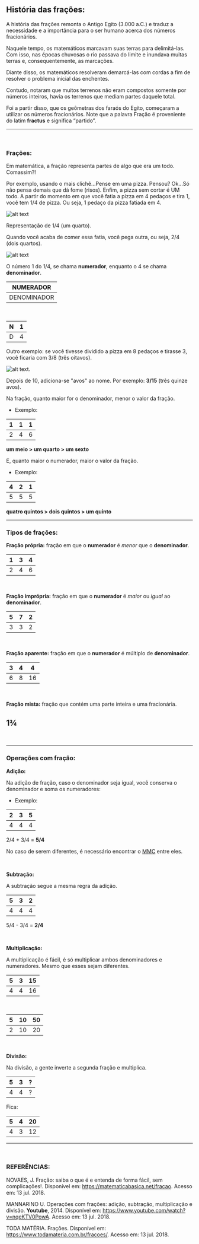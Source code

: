 ## História das frações:

A história das frações remonta o Antigo Egito (3.000 a.C.) e traduz a necessidade e a importância para o ser humano acerca dos números fracionários.

Naquele tempo, os matemáticos marcavam suas terras para delimitá-las. Com isso, nas épocas chuvosas o rio passava do limite e inundava muitas terras e, consequentemente, as marcações.

Diante disso, os matemáticos resolveram demarcá-las com cordas a fim de resolver o problema inicial das enchentes.

Contudo, notaram que muitos terrenos não eram compostos somente por números inteiros, havia os terrenos que mediam partes daquele total.

Foi a partir disso, que os geômetras dos faraós do Egito, começaram a utilizar os números fracionários. Note que a palavra Fração é proveniente do latim **fractus** e significa “partido”.

___

<br>

### Frações:

Em matemática, a fração representa partes de algo que era um todo. Comassim?!

Por exemplo, usando o mais clichê...Pense em uma pizza. Pensou? Ok...Só não pensa demais que dá fome (risos). Enfim, a pizza sem cortar é UM todo. A partir do momento em que você fatia a pizza em 4 pedaços e tira 1, você tem 1/4 de pizza. Ou seja, 1 pedaço da pizza fatiada em 4.

![alt text](https://raw.githubusercontent.com/ranielcsar/Matematica/master/imagens/1-4.png "um quarto")


Representação de 1/4 (um quarto).

Quando você acaba de comer essa fatia, você pega outra, ou seja, 2/4 (dois quartos).

![alt text](https://raw.githubusercontent.com/ranielcsar/Matematica/master/imagens/2-4.png "dois quartos")

O número 1 do 1/4, se chama **numerador**, enquanto o 4 se chama **denominador**.

|  NUMERADOR  |
|     :-:     |
| DENOMINADOR |

<br>

| N | 1 |
|:-:|:-:|
| D | 4 |

Outro exemplo: se você tivesse dividido a pizza em 8 pedaços e tirasse 3, você ficaria com 3/8 (três oitavos).

![alt text](https://raw.githubusercontent.com/ranielcsar/Matematica/master/imagens/3-8.png "três oitavos").

Depois de 10, adiciona-se "avos" ao nome. Por exemplo: **3/15** (três quinze avos).

Na fração, quanto maior for o denominador, menor o valor da fração.

* Exemplo:

| 1 | 1 | 1 |
|:-:|:-:|:-:|
| 2 | 4 | 6 |

**um meio > um quarto > um sexto**

E, quanto maior o numerador, maior o valor da fração.

* Exemplo:

| 4 | 2 | 1 |
|:-:|:-:|:-:|
| 5 | 5 | 5 |

**quatro quintos > dois quintos > um quinto**
___

### Tipos de frações:

**Fração própria:** fração em que o **numerador** é *menor* que o **denominador**.

| 1 | 3 | 4 |
|:-:|:-:|:-:|
| 2 | 4 | 6 |
<br>

**Fração imprópria:** fração em que o **numerador** é *maior* ou *igual* ao **denominador**.

| 5 | 7 | 2 |
|:-:|:-:|:-:|
| 3 | 3 | 2 |
<br>

**Fração aparente:** fração em que o **numerador** é múltiplo de **denominador**.

| 3 | 4 | 4 |
|:-:|:-:|:-:|
| 6 | 8 | 16 |
<br>

**Fração mista:** fração que contém uma parte inteira e uma fracionária.

<h2>1¾</h2>
<br>

___

### Operações com fração:

**Adição:**

Na adição de fração, caso o denominador seja igual, você conserva o denominador e soma os numeradores:

* Exemplo: 

| 2 | 3 | 5 |
|:-:|:-:|:-:|
| 4 | 4 | 4 |

2/4 + 3/4 = **5/4**

No caso de serem diferentes, é necessário encontrar o [MMC](https://github.com/ranielcsar/Matematica/blob/master/MMC.md "mê mê cê") entre eles.

<br>

**Subtração:**

A subtração segue a mesma regra da adição.

| 5 | 3 | 2 |
|:-:|:-:|:-:|
| 4 | 4 | 4 |

5/4 - 3/4 = **2/4**

<br>


**Multiplicação:**

A multiplicação é fácil, é só multiplicar ambos denominadores e numeradores. Mesmo que esses sejam diferentes.

| 5 | 3 | 15 |
|:-:|:-:|:--:|
| 4 | 4 | 16 |

<br>

| 5 | 10 | 50 |
|:-:|:--:|:--:|
| 2 | 10 | 20 |

<br>

**Divisão:**

Na divisão, a gente inverte a segunda fração e multiplica.

| 5 | 3 | ? |
|:-:|:-:|:-:|
| 4 | 4 | ? |

Fica:

| 5 | 4 | 20 |
|:-:|:-:|:--:|
| 4 | 3 | 12 |
___

<br>

### REFERÊNCIAS:

NOVAES, J. Fração: saiba o que é e entenda de forma fácil, sem complicações!. Disponível em: <https://matematicabasica.net/fracao>. Acesso em: 13 jul. 2018.

MANNARINO U. Operações com frações: adição, subtração, multiplicação e divisão. **Youtube**, 2014. Disponível em: <https://www.youtube.com/watch?v=nqeKTV0PowA>. Acesso em: 13 jul. 2018.

TODA MATÉRIA. Frações. Disponível em: <https://www.todamateria.com.br/fracoes/>. Acesso em: 13 jul. 2018.
